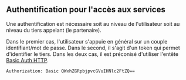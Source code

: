 ## Authentification pour l'accès aux services
Une authentification est nécessaire soit au niveau de l'utilisateur soit au niveau du tiers appelant (le partenaire).

Dans le premier cas, l'utilisateur s'appuie en général sur un couple identifiant/mot de passe. Dans le second, il s'agit d'un token qui permet d'identifier le tiers. Dans les deux cas, il est préconisé d'utiliser l'entête [Basic Auth HTTP](http://tools.ietf.org/html/rfc2617).

```Authorization: Basic QWxhZGRpbjpvcGVuIHNlc2FtZQ==```

